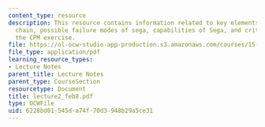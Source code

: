 ```yaml
---
content_type: resource
description: This resource contains information related to key elements of the value
  chain, possible failure modes of sega, capabilities of Sega, and critical path for
  the CPM exercise.
file: https://ol-ocw-studio-app-production.s3.amazonaws.com/courses/15-760a-operations-management-spring-2002/6228bd01545da74f70d3948b29a5ce31_lecture2_feb8.pdf
file_type: application/pdf
learning_resource_types:
- Lecture Notes
parent_title: Lecture Notes
parent_type: CourseSection
resourcetype: Document
title: lecture2_feb8.pdf
type: OCWFile
uid: 6228bd01-545d-a74f-70d3-948b29a5ce31
---
```

